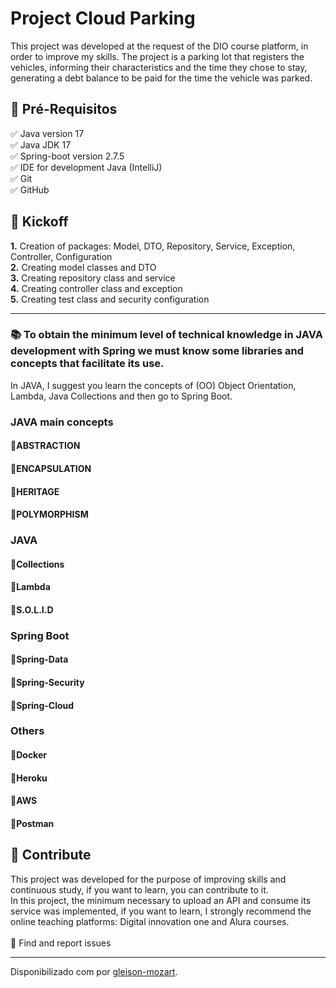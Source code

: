 <h1> Project Cloud Parking</h1>

<p>
This project was developed at the request of the DIO course platform, in order to improve my skills. The project is a parking lot that registers the vehicles, informing their characteristics and the time they chose to stay, generating a debt balance to be paid for the time the vehicle was parked.
</p>
<h2>🛑 Pré-Requisitos</h2>

<p>
✅ Java version 17<br>
✅ Java JDK 17<br>
✅ Spring-boot version 2.7.5<br>
✅ IDE for development Java (IntelliJ)<br>
✅ Git<br>
✅ GitHub<br>
</p>


<h2> 👣 Kickoff</h2>

<p>
<strong>	1.</strong> Creation of packages: Model, DTO, Repository, Service, Exception, Controller, Configuration <br>
<strong>	2.</strong> Creating model classes and DTO <br>
<strong>	3.</strong> Creating repository class and service <br> 
<strong>	4.</strong> Creating controller class and exception <br>
<strong>	5.</strong> Creating test class and security configuration<br>
</p>

----

<h3> 📚 
To obtain the minimum level of technical knowledge in JAVA development with Spring we must know some libraries and concepts that facilitate its use. </h3>

<p>
In JAVA, I suggest you learn the concepts of (OO) Object Orientation, Lambda, Java Collections and then go to Spring Boot. 
</p>

<h3>JAVA main concepts</h3>

<h4>🔺ABSTRACTION</h4>
<h4>🔺ENCAPSULATION</h4>
<h4>🔺HERITAGE</h4>
<h4>🔺POLYMORPHISM</h4>

<h3>JAVA</h3>

<h4>🔺Collections</h4>
<h4>🔺Lambda</h4>
<h4>🔺S.O.L.I.D</h4>


<h3>Spring Boot</h3>

<h4>🔺Spring-Data</h4>
<h4>🔺Spring-Security</h4>
<h4>🔺Spring-Cloud</h4>

<h3>Others</h3>

<h4>🔺Docker</h4>
<h4>🔺Heroku</h4>
<h4>🔺AWS</h4>
<h4>🔺Postman</h4>


<h2> 🤝 Contribute </h2>

<p>
This project was developed for the purpose of improving skills and continuous study, if you want to learn, you can contribute to it.<br>
In this project, the minimum necessary to upload an API and consume its service was implemented, if you want to learn, I strongly recommend the online teaching platforms: Digital innovation one and Alura courses.<br>
<br>
🐛 Find and report issues<br>
</p>



------------

Disponibilizado com  por [gleison-mozart](https://www.linkedin.com/in/gleison-mozart/ "gleison-mozart").